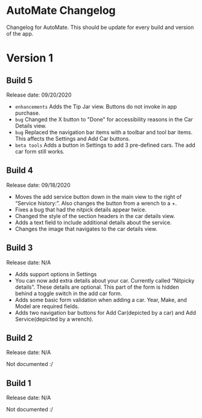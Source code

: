 # AutoMate Changelog
 
 Changelog for AutoMate. This should be update for every build and version of the app. 
 
 # Version 1

## Build 5

Release date: 09/20/2020

- `enhancements` Adds the Tip Jar view. Buttons do not invoke in app purchase.
- `bug` Changed the X button to "Done" for accessibility reasons in the Car Details view.
- `bug` Replaced the navigation bar items with a toolbar and tool bar items. This affects the Settings and Add Car buttons.
- `beta tools` Adds a button in Settings to add 3 pre-defined cars. The add car form still works.
 
## Build 4
 
Release date: 09/18/2020
 
- Moves the add service button down in the main view to the right of “Service history:”. Also changes the button from a wrench to a +. 
- Fixes a bug that had the nitpick details appear twice.
- Changed the style of the section headers in the car details view.
- Adds a text field to include additional details about the service. 
- Changes the image that navigates to the car details view.
 
 ## Build 3
 
Release date: N/A
 
- Adds support options in Settings
- You can now add extra details about your car. Currently called “Nitpicky details”. These details are optional. This part of the form is hidden behind a toggle switch in the add car form.
- Adds some basic form validation when adding a car. Year, Make, and Model are required fields.
- Adds two navigation bar buttons for Add Car(depicted by a car) and Add Service(depicted by a wrench). 
 
## Build 2
 
Release date: N/A
 
Not documented :/
 
## Build 1
 
Release date: N/A
 
Not documented :/
